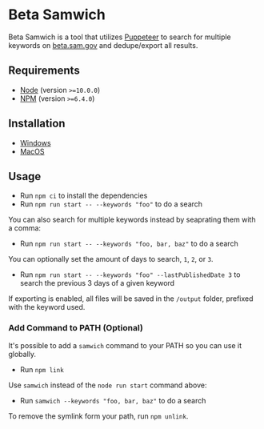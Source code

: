 # Beta Samwich

Beta Samwich is a tool that utilizes [Puppeteer](https://pptr.dev/) to search for multiple keywords on [beta.sam.gov](https://beta.sam.gov) and dedupe/export all results.

## Requirements

* [Node](https://nodejs.org/) (version `>=10.0.0`)
* [NPM](https://www.npmjs.com/get-npm) (version `>=6.4.0`)

## Installation

* [Windows](https://docs.microsoft.com/en-us/windows/nodejs/setup-on-windows)
* [MacOS](https://github.com/tj/n)

## Usage

* Run `npm ci` to install the dependencies
* Run `npm run start -- --keywords "foo"` to do a search

You can also search for multiple keywords instead by seaprating them with a comma:

* Run `npm run start -- --keywords "foo, bar, baz"` to do a search

You can optionally set the amount of days to search, `1`, `2`, or `3`.

* Run `npm run start -- --keywords "foo" --lastPublishedDate 3` to search the previous 3 days of a given keyword

If exporting is enabled, all files will be saved in the `/output` folder, prefixed with the keyword used.

### Add Command to PATH (Optional)

It's possible to add a `samwich` command to your PATH so you can use it globally.

* Run `npm link`

Use `samwich` instead of the `node run start` command above:

* Run `samwich --keywords "foo, bar, baz"` to do a search

To remove the symlink form your path, run `npm unlink`.
